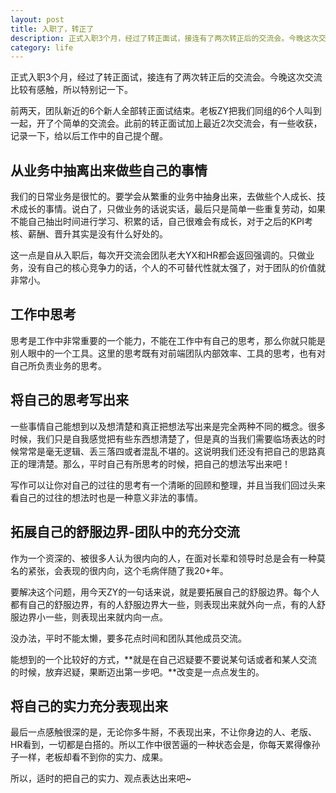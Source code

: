 ```yaml
---
layout: post
title: 入职了，转正了
description: 正式入职3个月，经过了转正面试，接连有了两次转正后的交流会。今晚这次交流比较有感触，所以特别记一下。
category: life
---
```


正式入职3个月，经过了转正面试，接连有了两次转正后的交流会。今晚这次交流比较有感触，所以特别记一下。

前两天，团队新近的6个新人全部转正面试结束。老板ZY把我们同组的6个人叫到一起，开了个简单的交流会。此前的转正面试加上最近2次交流会，有一些收获，记录一下，给以后工作中的自己提个醒。

## 从业务中抽离出来做些自己的事情

我们的日常业务是很忙的。要学会从繁重的业务中抽身出来，去做些个人成长、技术成长的事情。说白了，只做业务的话说实话，最后只是简单一些重复劳动，如果不能自己抽出时间进行学习、积累的话，自己很难会有成长，对于之后的KPI考核、薪酬、晋升其实是没有什么好处的。

这一点是自从入职后，每次开交流会团队老大YX和HR都会返回强调的。只做业务，没有自己的核心竞争力的话，个人的不可替代性就太强了，对于团队的价值就非常小。


## 工作中思考

思考是工作中非常重要的一个能力，不能在工作中有自己的思考，那么你就只能是别人眼中的一个工具。这里的思考既有对前端团队内部效率、工具的思考，也有对自己所负责业务的思考。

## 将自己的思考写出来

一些事情自己能想到以及想清楚和真正把想法写出来是完全两种不同的概念。很多时候，我们只是自我感觉把有些东西想清楚了，但是真的当我们需要临场表达的时候常常是毫无逻辑、丢三落四或者混乱不堪的。这说明我们还没有把自己的思路真正的理清楚。那么，平时自己有所思考的时候，把自己的想法写出来吧！

写作可以让你对自己的过往的思考有一个清晰的回顾和整理，并且当我们回过头来看自己的过往的想法时也是一种意义非法的事情。

## 拓展自己的舒服边界-团队中的充分交流

作为一个资深的、被很多人认为很内向的人，在面对长辈和领导时总是会有一种莫名的紧张，会表现的很内向，这个毛病伴随了我20+年。

要解决这个问题，用今天ZY的一句话来说，就是要拓展自己的舒服边界。每个人都有自己的舒服边界，有的人舒服边界大一些，则表现出来就外向一点，有的人舒服边界小一些，则表现出来就内向一点。

没办法，平时不能太懒，要多花点时间和团队其他成员交流。

能想到的一个比较好的方式，**就是在自己迟疑要不要说某句话或者和某人交流的时候，放弃迟疑，果断迈出第一步吧。**改变是一点点发生的。

## 将自己的实力充分表现出来

最后一点感触很深的是，无论你多牛掰，不表现出来，不让你身边的人、老版、HR看到，一切都是白搭的。所以工作中很苦逼的一种状态会是，你每天累得像孙子一样，老板却看不到你的实力、成果。

所以，适时的把自己的实力、观点表达出来吧~